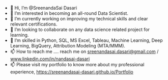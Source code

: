 - 👋 Hi, I’m @SreenandaSai Dasari         
- 👀 I’m interested in becoming an all-round Data Scientist.        
- 🌱 I’m currently working on improving my technical skills and clear relevant certifications.    
- 💞️ I’m looking to collaborate on any data science related project for learning.       
- 💞️ I’m skilled in Python, SQL, MS Excel, Tableau, Machine Learning, Deep Learning, BigQuery, Attribution Modeling (MTA/MMM).
- 📫 How to reach me ....  reach me on sreenandasai.dasari@gmail.com / www.linkedin.com/in/nandasai-dasari
- 📫 Please visit my portfolio to know more about my professional experience, https://sreenandasai-dasari.github.io/Portfolio
   
 
  
<!---   
SreenandaSai-Dasari/SreenandaSai-Dasari is a ✨ special ✨ repository because its `README.md` (this file) appears on your GitHub profile.
You can click the Preview link to take a look at your changes.
--->
